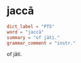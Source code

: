 # jaccā

``` toml
dict_label = "PTS"
word = "jaccā"
summary = "of jāti."
grammar_comment = "instr."
```

of jāti.

